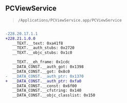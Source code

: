 ## PCViewService

> `/Applications/PCViewService.app/PCViewService`

```diff

-228.20.17.1.1
+228.21.1.0.0
   __TEXT.__text: 0xa41f8
   __TEXT.__auth_stubs: 0x2720
   __TEXT.__objc_stubs: 0x1c0

   __TEXT.__eh_frame: 0x1cdc
   __DATA_CONST.__auth_got: 0x1398
   __DATA_CONST.__got: 0x8c0
-  __DATA_CONST.__auth_ptr: 0x1370
+  __DATA_CONST.__auth_ptr: 0xfa0
   __DATA_CONST.__const: 0x6f00
   __DATA_CONST.__cfstring: 0x140
   __DATA_CONST.__objc_classlist: 0x150

```

